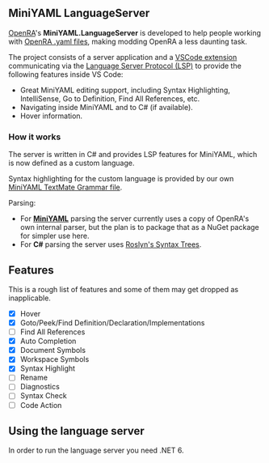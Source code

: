 ## MiniYAML LanguageServer

[OpenRA](https://github.com/OpenRA/OpenRA/)'s **MiniYAML.LanguageServer** is developed to help people working with [OpenRA .yaml files](https://www.openra.net/book/modding/miniyaml/index.html), making modding OpenRA a less daunting task.

The project consists of a server application and a [VSCode extension](https://marketplace.visualstudio.com/items?itemName=openra.oraide-vscode) communicating via the [Language Server Protocol (LSP)](https://docs.microsoft.com/en-us/visualstudio/extensibility/language-server-protocol) to provide the following features inside VS Code:
 - Great MiniYAML editing support, including Syntax Highlighting, IntelliSense, Go to Definition, Find All References, etc.
 - Navigating inside MiniYAML and to C# (if available).
 - Hover information.
 
 ### How it works
The server is written in C# and provides LSP features for MiniYAML, which is now defined as a custom language.

Syntax highlighting for the custom language is provided by our own [MiniYAML TextMate Grammar file](https://github.com/OpenRA/MiniYAML.tmbundle).

Parsing:
 - For [**MiniYAML**](https://www.openra.net/book/modding/miniyaml/index.html) parsing the server currently uses a copy of OpenRA's own internal parser, but the plan is to package that as a NuGet package for simpler use here.
 - For **C#** parsing the server uses [Roslyn's Syntax Trees](https://docs.microsoft.com/en-us/dotnet/csharp/roslyn-sdk/get-started/syntax-analysis).

 ## Features
 This is a rough list of features and some of them may get dropped as inapplicable.

  - [X] Hover
  - [X] Goto/Peek/Find Definition/Declaration/Implementations
  - [ ] Find All References
  - [X] Auto Completion
  - [X] Document Symbols
  - [X] Workspace Symbols
  - [X] Syntax Highlight
  - [ ] Rename
  - [ ] Diagnostics
  - [ ] Syntax Check
  - [ ] Code Action

## Using the language server

In order to run the language server you need .NET 6.
